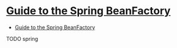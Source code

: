 # [Guide to the Spring BeanFactory](https://www.baeldung.com/spring-beanfactory)

- [Guide to the Spring BeanFactory](#guide-to-the-spring-beanfactory)










TODO spring